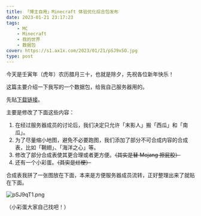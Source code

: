 ```yaml
---
title: 「博主自用」Minecraft 体验优化综合包发布
date: 2023-01-21 23:17:23
tags: 
    - MC
    - Minecraft
    - 我的世界
    - 数据包
cover: https://s1.ax1x.com/2023/01/21/pSJ9xSO.jpg
type: post
---
```

今天是壬寅年（虎年）农历腊月三十，也就是除夕，先祝各位新年快乐！

这篇主要介绍一下我写的一个数据包，给我自己服务器用的。  

先贴[下载链接](https://zacheryliu.lanzoum.com/iVhy40lktq6d)。

主要是修改了下面这些内容：
1. 在经过服务器成员的讨论后，我们决定只允许「末影人」搬「西瓜」和「南瓜」。
2. 为了尽量缩小地图，避免不必要跑图，我们添加了部分不可合成内容的合成表，比如「鞘翅」、「海洋之心」等。
3. 修改了部分合成表使其更合理或者更方便。<del>（其实是替 Mojang 擦屁股）</del>
4. 还有一个小彩蛋。<del>（其实是烂梗）</del>

合成表我拼了一张图放在下面，本来是方便服务器成员流转，正好整理出来了就贴在下面。

![pSJ9qT1.png](https://s1.ax1x.com/2023/01/21/pSJ9qT1.png)

（小彩蛋大家自己找吧！）